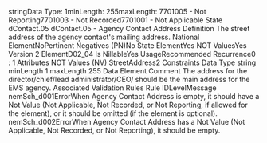 

stringData Type: 1minLength: 255maxLength: 
7701005 - Not Reporting7701003 - Not Recorded7701001 - Not Applicable
State
dContact.05
dContact.05 - Agency Contact Address
Definition
The street address of the agency contact's mailing address.
National ElementNoPertinent Negatives (PN)No
State ElementYes
NOT ValuesYes
Version 2 ElementD02_04
Is NillableYes
UsageRecommended
Recurrence0 : 1
Attributes
NOT Values (NV)
StreetAddress2
Constraints
Data Type
string
minLength
1
maxLength
255
Data Element Comment
The address for the director/chief/lead administrator/CEO/ should be the main address for the EMS agency.
Associated Validation Rules
Rule IDLevelMessage
nemSch_d001ErrorWhen Agency Contact Address is empty, it should have a Not Value (Not Applicable, Not
Recorded, or Not Reporting, if allowed for the element), or it should be omitted (if the element is
optional).
nemSch_d002ErrorWhen Agency Contact Address has a Not Value (Not Applicable, Not Recorded, or Not
Reporting), it should be empty.